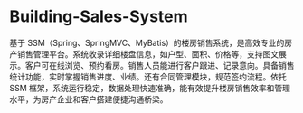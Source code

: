# Building-Sales-System
基于 SSM（Spring、SpringMVC、MyBatis）的楼房销售系统，是高效专业的房产销售管理平台。系统收录详细楼盘信息，如户型、面积、价格等，支持图文展示。客户可在线浏览、预约看房。销售人员能进行客户跟进、记录意向。具备销售统计功能，实时掌握销售进度、业绩。还有合同管理模块，规范签约流程。依托 SSM 框架，系统运行稳定，数据处理快速准确，能有效提升楼房销售效率和管理水平，为房产企业和客户搭建便捷沟通桥梁。 
